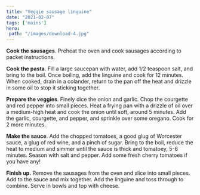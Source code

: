 ```yaml
---
title: "Veggie sausage linguine"
date: "2021-02-07"
tags: ['mains']
hero: 
 path: "/images/download-4.jpg"
---
```


**Cook the sausages**. Preheat the oven and cook sausages according to packet instructions.

**Cook the pasta**. Fill a large saucepan with water, add 1/2 teaspoon salt, and bring to the boil. Once boiling, add the linguine and cook for 12 minutes. When cooked, drain in a colander, return to the pan off the heat and drizzle in some oil to stop it sticking together.

**Prepare the veggies**. Finely dice the onion and garlic. Chop the courgette and red pepper into small pieces. Heat a frying pan with a drizzle of oil over a medium-high heat and cook the onion until soft, around 5 minutes. Add the garlic, courgette, and pepper, and sprinkle over some oregano. Cook for 2 more minutes.

**Make the sauce**. Add the chopped tomatoes, a good glug of Worcester sauce, a glug of red wine, and a pinch of sugar. Bring to the boil, reduce the heat to medium and simmer until the sauce is thick and tomatoey, 5-6 minutes. Season with salt and pepper. Add some fresh cherry tomatoes if you have any!

**Finish up.** Remove the sausages from the oven and slice into small pieces. Add to the sauce and mix together. Add the linguine and toss through to combine. Serve in bowls and top with cheese.
